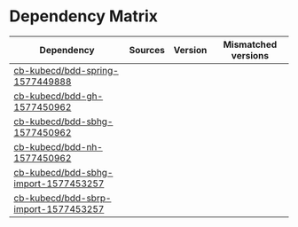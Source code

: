 # Dependency Matrix

Dependency | Sources | Version | Mismatched versions
---------- | ------- | ------- | -------------------
[cb-kubecd/bdd-spring-1577449888](https://github.com/cb-kubecd/bdd-spring-1577449888.git) |  | []() | 
[cb-kubecd/bdd-gh-1577450962](https://github.com/cb-kubecd/bdd-gh-1577450962.git) |  | []() | 
[cb-kubecd/bdd-sbhg-1577450962](https://github.com/cb-kubecd/bdd-sbhg-1577450962.git) |  | []() | 
[cb-kubecd/bdd-nh-1577450962](https://github.com/cb-kubecd/bdd-nh-1577450962.git) |  | []() | 
[cb-kubecd/bdd-sbhg-import-1577453257](https://github.com/cb-kubecd/bdd-sbhg-import-1577453257.git) |  | []() | 
[cb-kubecd/bdd-sbrp-import-1577453257](https://github.com/cb-kubecd/bdd-sbrp-import-1577453257.git) |  | []() | 
